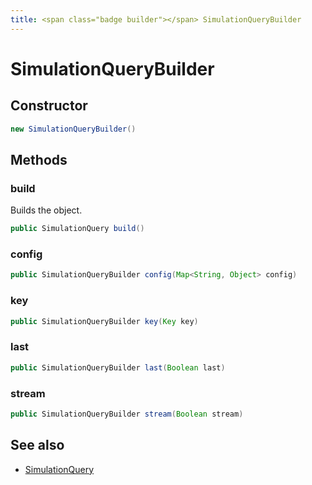 ```yaml
---
title: <span class="badge builder"></span> SimulationQueryBuilder
---
```

# <span class="badge builder"></span> SimulationQueryBuilder

## Constructor

```java
new SimulationQueryBuilder()
```
## Methods

### <span class="badge object-method"></span> build

Builds the object.

```java
public SimulationQuery build()
```

### <span class="badge object-method"></span> config

```java
public SimulationQueryBuilder config(Map<String, Object> config)
```

### <span class="badge object-method"></span> key

```java
public SimulationQueryBuilder key(Key key)
```

### <span class="badge object-method"></span> last

```java
public SimulationQueryBuilder last(Boolean last)
```

### <span class="badge object-method"></span> stream

```java
public SimulationQueryBuilder stream(Boolean stream)
```

## See also

 * <span class="badge object-type-class"></span> [SimulationQuery](./object-SimulationQuery.md)
